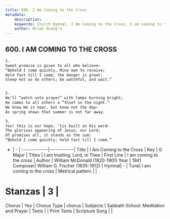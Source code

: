 ```yaml
---
title: 600. I Am Coming to the Cross
metadata:
    description: 
    keywords: Church Hymnal, I Am Coming to the Cross, I am coming to the cross, I am trusting, Lord, in Thee
    author: Brian Onang'o
---
```



## 600. I AM COMING TO THE CROSS

```txt
1.
Sweet promise is given to all who believe–
“Behold I come quickly, Mine own to receive;
Hold fast till I come; the danger is great;
Sleep not as do others; be watchful, and wait.”


2.
We’ll “watch unto prayer” with lamps burning bright;
He comes to all others a “thief in the night.”
We know He is near, but know not the day–
As spring shows that summer is not far away.

3.
Yes! this is our hope, ’tis built on His word–
The glorious appearing of Jesus, our Lord;
Of promises all, it stands as the sum:
“Behold I come quickly; hold fast till I come.”
```

- |   -  |
-------------|------------|
Title | I Am Coming to the Cross |
Key | G Major |
Titles | I am trusting, Lord, in Thee |
First Line | I am coming to the cross |
Author | William McDonald (1820-1901)
Year | 1941
Composer| William G. Fischer (1835-1912) |
Hymnal|  - |
Tune| I am coming to the cross |
Metrical pattern | |
# Stanzas | 3 |
Chorus | Yes |
Chorus Type | chorus |
Subjects | Sabbath School: Meditation and Prayer |
Texts |  |
Print Texts | 
Scripture Song |  |
  
